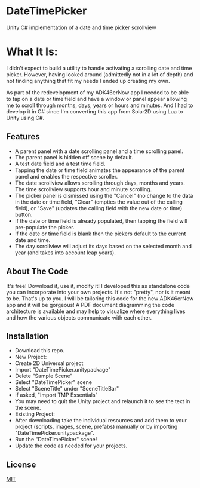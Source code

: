 # DateTimePicker
Unity C# implementation of a date and time picker scrollview

# What It Is:

I didn't expect to build a utility to handle activating a scrolling date and time picker. However, having looked around (admittedly not in a lot of depth) and not finding anything that fit my needs I ended up creating my own.

As part of the redevelopment of my ADK46erNow app I needed to be able to tap on a date or time field and have a window or panel appear allowing me to scroll through months, days, years or hours and minutes. And I had to develop it in C# since I'm converting this app from Solar2D using Lua to Unity using C#.

## Features

<ul>
<li>A parent panel with a date scrolling panel and a time scrolling panel.</li>
<li>The parent panel is hidden off scene by default.</li>
<li>A test date field and a test time field.</li>
<li>Tapping the date or time field animates the appearance of the parent panel and enables the respective scroller.</li>
<li>The date scrollview allows scrolling through days, months and years. The time scrollview supports hour and minute scrolling.</li>
<li>The picker panel is dismissed using the "Cancel" (no change to the data in the date or time field, "Clear" (empties the value out of the calling field), or "Save" (updates the calling field with the new date or time) button.</li>
<li>If the date or time field is already populated, then tapping the field will pre-populate the picker.</li>
<li>If the date or time field is blank then the pickers default to the current date and time.</li>
<li>The day scrollview will adjust its days based on the selected month and year (and takes into account leap years).</li>
</ul>

## About The Code

It's free! Download it, use it, modify it!
I developed this as standalone code you can incorporate into your own projects. It's not "pretty", nor is it meant to be. That's up to you. I will be tailoring this code for the new ADK46erNow app and it will be gorgeous!
A PDF document diagramming the code architecture is available and may help to visualize where everything lives and how the various objects communicate with each other.

## Installation

<ul>
<li>Download this repo.</li>
<li>New Project:</li>
<li>Create 2D Universal project</li>
<li>Import "DateTimePicker.unitypackage"</li>
<li>Delete "Sample Scene"</li>
<li>Select "DateTimePicker" scene</li>
<li>Select "SceneTitle" under "SceneTitleBar"</li>
<li>If asked, "Import TMP Essentials"</li>
<li>You may need to quit the Unity project and relaunch it to see the text in the scene.</li>
<li>Existing Project:</li>
<li>After downloading take the individual resources and add them to your project (scripts, images, scene, prefabs) manually or by importing "DateTimePicker.unitypackage".</li>
<li>Run the "DateTimePicker" scene!</li>
<li>Update the code as needed for your projects.</li>
</ul>

## License

[MIT](https://choosealicense.com/licenses/mit/)
